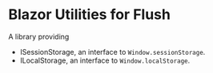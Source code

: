 # Blazor Utilities for Flush

A library providing
- ISessionStorage, an interface to `Window.sessionStorage`.
- ILocalStorage, an interface to `Window.localStorage`.

